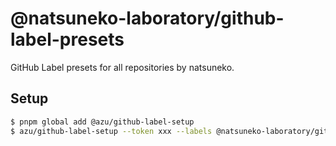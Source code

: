# @natsuneko-laboratory/github-label-presets

GitHub Label presets for all repositories by natsuneko.


## Setup

```bash
$ pnpm global add @azu/github-label-setup
$ azu/github-label-setup --token xxx --labels @natsuneko-laboratory/github-label-presets
```